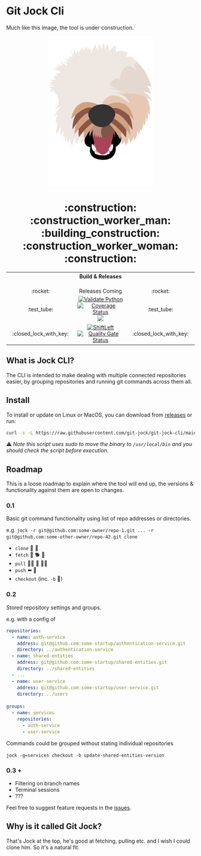 # Git Jock Cli

Much like this image, the tool is under construction.

<p align="center">
<img src="docresrouces/jock.png" data-canonical-src="docresrouces/jock.png" height="400" alt="Jock" title="Jock"/>
</p>

<h1 align="center">:construction: :construction_worker_man: :building_construction: :construction_worker_woman: :construction:</h1>


<table>
  <tr>
    <td align="center" colspan="3">
      <strong>Build & Releases<strong>
      <a href="#"><img src="docresrouces/line.png" height="1"></a>
    </td>
  </tr>
  
  <tr>
    <td align="center">:rocket:</td>
    <td align="center">
      Releases Coming
    </td>
    <td align="center">:rocket:</td>
  </tr>

  <tr>
    <td align="center">:test_tube:</td>
    <td align="center">
      <a href="https://github.com/git-jock/git-jock-cli/actions"><img src="https://github.com/git-jock/git-jock-cli/workflows/Validate%20Python/badge.svg" alt="Validate Python" height="20"></a>
      <a href='https://coveralls.io/github/git-jock/git-jock-cli'><img src='https://coveralls.io/repos/github/git-jock/git-jock-cli/badge.svg' alt='Coverage Status' /></a>
      <a href="https://bestpractices.coreinfrastructure.org/projects/4345"><img src="https://bestpractices.coreinfrastructure.org/projects/4345/badge"></a>
    </td>
    <td align="center">:test_tube:</td>
  </tr>

  <tr>
    <td align="center">:closed_lock_with_key:</td>
    <td align="center">
      <a href="https://github.com/git-jock/git-jock-cli/actions"><img src="https://github.com/git-jock/git-jock-cli/workflows/ShiftLeft/badge.svg" alt="ShiftLeft" height="20"></a>
      <a href="https://sonarcloud.io/dashboard?id=git-jock_git-jock-cli"><img src="https://sonarcloud.io/api/project_badges/measure?project=git-jock_git-jock-cli&metric=alert_status" alt="Quality Gate Status" height="20"></a>
    </td>
    <td align="center">:closed_lock_with_key:</td>
  </tr>
</table>

## What is Jock CLI?

The CLI is intended to make dealing with multiple connected repositories easier, by grouping repositories and running 
git commands across them all.

## Install

To install or update on Linux or MacOS, you can download from 
[releases](https://github.com/git-jock/git-jock-cli/releases/latest) or run:
```bash
curl -s -L https://raw.githubusercontent.com/git-jock/git-jock-cli/main/scripts/install.sh | bash
```
:warning: _Note this script uses sudo to move the binary to `/usr/local/bin` and you should check the script before 
execution._

## Roadmap

This is a loose roadmap to explain where the tool will end up, the versions & functionality against them are open to 
changes.

### 0.1

Basic git command functionality using list of repo addresses or directories.

e.g. `jock -r git@github.com:some-owner/repo-1.git ... -r git@github.com:some-other-owner/repo-42.git clone`
  - `clone` :sheep: :sheep:
  - `fetch` :softball: :dog2: :dash:
  - `pull` :no_good_woman: :flat_shoe: :service_dog:
  - `push` 	:arrow_left: :poodle:
  - `checkout` (inc. `-b` :herb:)
  
### 0.2

Stored repository settings and groups.

e.g. with a config of
```yaml
repositories:
  - name: auth-service
    address: git@github.com:some-startup/authentication-service.git
    directory: ../authentication-service
  - name: shared-entities
    address: git@github.com:some-startup/shared-entities.git
    directory: ../shared-entities
  - ...
  - name: user-service
    address: git@github.com:some-startup/user-service.git
    directory: ../users

groups:
  - name: services
    repositories:
      - auth-service
      - user-service
```
Commands could be grouped without stating individual repositories

`jock -g=services checkout -b update-shared-entities-version`

### 0.3 +

- Filtering on branch names
- Terminal sessions
- ???

Feel free to suggest feature requests in the [issues](https://github.com/git-jock/git-jock-cli/issues).

## Why is it called Git Jock?

That's Jock at the top, he's good at fetching, pulling etc. and I wish I could clone him. So it's a natural fit.
